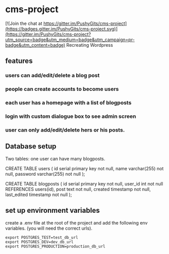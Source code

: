 # cms-project

[![Join the chat at https://gitter.im/PushyGits/cms-project](https://badges.gitter.im/PushyGits/cms-project.svg)](https://gitter.im/PushyGits/cms-project?utm_source=badge&utm_medium=badge&utm_campaign=pr-badge&utm_content=badge)
Recreating Wordpress

## features

### users can add/edit/delete a blog post

### people can create accounts to become users

### each user has a homepage with a list of blogposts

### login with custom dialogue box to see admin screen

### user can only add/edit/delete hers or his posts.


## Database setup

Two tables: one user can have many blogposts.

CREATE TABLE users (
  id serial primary key not null,
  name varchar(255) not null,
  password varchar(255) not null
);

CREATE TABLE blogposts (
  id serial primary key not null,
  user_id int not null REFERENCES users(id),
  post text not null,
  created timestamp not null,
  last_edited timestamp not null
);

## set up environment variables
create a .env file at the root of the project and add the following env variables. (you will need the correct urls).

```
export POSTGRES_TEST=test_db_url
export POSTGRES_DEV=dev_db_url
export POSTGRES_PRODUCTION=production_db_url

```

